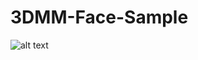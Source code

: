 # 3DMM-Face-Sample


![alt text](https://github.com/nodecomplete/3DMM-Face-Sample/blob/master/FaceMorph/ScreenShot.jpg)
